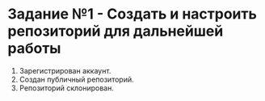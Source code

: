 # Задание №1 - Создать и настроить репозиторий для дальнейшей работы
1. Зарегистрирован аккаунт.
2. Создан публичный репозиторий.
3. Репозиторий склонирован.